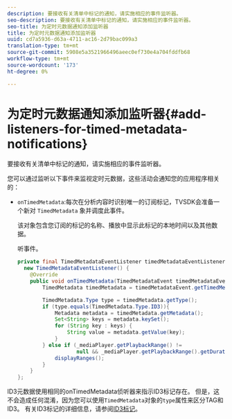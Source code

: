 ```yaml
---
description: 要接收有关清单中标记的通知，请实施相应的事件监听器。
seo-description: 要接收有关清单中标记的通知，请实施相应的事件监听器。
seo-title: 为定时元数据通知添加监听器
title: 为定时元数据通知添加监听器
uuid: cd7a5936-d63a-4711-ac16-2d79bac099a3
translation-type: tm+mt
source-git-commit: 5908e5a3521966496aeec0ef730e4a704fddfb68
workflow-type: tm+mt
source-wordcount: '173'
ht-degree: 0%

---
```



# 为定时元数据通知添加监听器{#add-listeners-for-timed-metadata-notifications}

要接收有关清单中标记的通知，请实施相应的事件监听器。

您可以通过监听以下事件来监视定时元数据，这些活动会通知您的应用程序相关的：

* `onTimedMetadata`:每次在分析内容时识别唯一的订阅标记，TVSDK会准备一个新对 `TimedMetadata` 象并调度此事件。

   该对象包含您订阅的标记的名称、播放中显示此标记的本地时间以及其他数据。

   听事件。

   ```java
   private final TimedMetadataEventListener timedMetadataEventListener =  
     new TimedMetadataEventListener() { 
       @Override 
       public void onTimedMetadata(TimedMetadataEvent timedMetadataEvent) { 
           TimedMetadata timedMetadata = timedMetadataEvent.getTimedMetadata(); 
   
           TimedMetadata.Type type = timedMetadata.getType(); 
           if (type.equals(TimedMetadata.Type.ID3)){ 
               Metadata metadata = timedMetadata.getMetadata(); 
               Set<String> keys = metadata.keySet(); 
               for (String key : keys) { 
                   String value = metadata.getValue(key); 
               } 
           } else if (_mediaPlayer.getPlaybackRange() !=  
                      null && _mediaPlayer.getPlaybackRange().getDuration() > 0) { 
               displayRanges(); 
           } 
       } 
   }; 
   ```

ID3元数据使用相同的onTimedMetadata侦听器来指示ID3标记存在。 但是，这不会造成任何混淆，因为您可以使用`TimedMetadata`对象的`type`属性来区分TAG和ID3。 有关ID3标记的详细信息，请参阅[ID3标记](../../../tvsdk-1.4-for-android/notification-system/android-1.4-id3-metadata-retrieve.md)。
